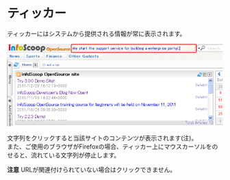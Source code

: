 # ティッカー

ティッカーにはシステムから提供される情報が常に表示されます。

![Ticker]

文字列をクリックすると当該サイトのコンテンツが表示されます(注)。  
また、ご使用のブラウザがFirefoxの場合、ティッカー上にマウスカーソルをのせると、流れている文字列が停止します。

**注意** URLが関連付けられていない場合はクリックできません。


[Ticker]: images/command-bar/tickerelectrical-bulletin-board-operations.png "ティッカー"
